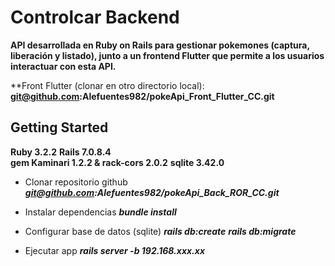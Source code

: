 # Controlcar Backend
 **API desarrollada en Ruby on Rails para gestionar pokemones (captura, liberación y listado), junto a un frontend Flutter que permite a los usuarios interactuar con esta API.**

**Front Flutter (clonar en otro directorio local): 
**git@github.com:Alefuentes982/pokeApi_Front_Flutter_CC.git**

## Getting Started
**Ruby 3.2.2**
**Rails 7.0.8.4**  
**gem Kaminari 1.2.2 & rack-cors 2.0.2**
**sqlite 3.42.0**

- Clonar repositorio github
***git@github.com:Alefuentes982/pokeApi_Back_ROR_CC.git***

- Instalar dependencias
***bundle install***

- Configurar base de datos (sqlite)
***rails db:create***
***rails db:migrate***

- Ejecutar app 
***rails server -b 192.168.xxx.xx***

